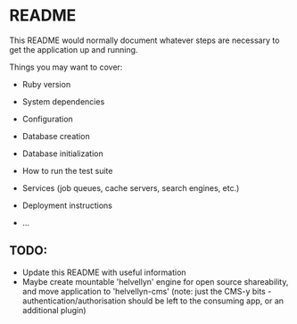 # README

This README would normally document whatever steps are necessary to get the
application up and running.

Things you may want to cover:

* Ruby version

* System dependencies

* Configuration

* Database creation

* Database initialization

* How to run the test suite

* Services (job queues, cache servers, search engines, etc.)

* Deployment instructions

* ...

## TODO:

* Update this README with useful information
* Maybe create mountable 'helvellyn' engine for open source shareability, and move application to 'helvellyn-cms' (note: just the CMS-y bits - authentication/authorisation should be left to the consuming app, or an additional plugin)
